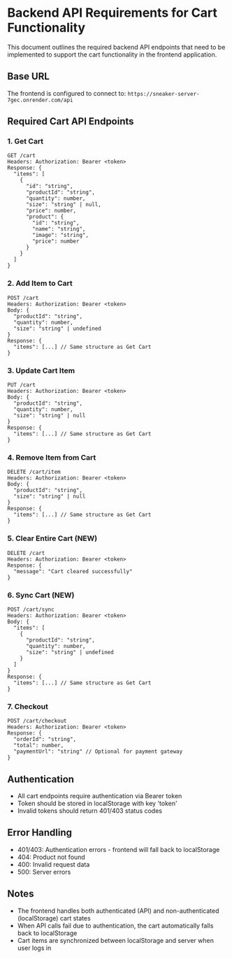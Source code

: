 # Backend API Requirements for Cart Functionality

This document outlines the required backend API endpoints that need to be implemented to support the cart functionality in the frontend application.

## Base URL
The frontend is configured to connect to: `https://sneaker-server-7gec.onrender.com/api`

## Required Cart API Endpoints

### 1. Get Cart
```
GET /cart
Headers: Authorization: Bearer <token>
Response: {
  "items": [
    {
      "id": "string",
      "productId": "string",
      "quantity": number,
      "size": "string" | null,
      "price": number,
      "product": {
        "id": "string",
        "name": "string",
        "image": "string",
        "price": number
      }
    }
  ]
}
```

### 2. Add Item to Cart
```
POST /cart
Headers: Authorization: Bearer <token>
Body: {
  "productId": "string",
  "quantity": number,
  "size": "string" | undefined
}
Response: {
  "items": [...] // Same structure as Get Cart
}
```

### 3. Update Cart Item
```
PUT /cart
Headers: Authorization: Bearer <token>
Body: {
  "productId": "string",
  "quantity": number,
  "size": "string" | null
}
Response: {
  "items": [...] // Same structure as Get Cart
}
```

### 4. Remove Item from Cart
```
DELETE /cart/item
Headers: Authorization: Bearer <token>
Body: {
  "productId": "string",
  "size": "string" | null
}
Response: {
  "items": [...] // Same structure as Get Cart
}
```

### 5. Clear Entire Cart (NEW)
```
DELETE /cart
Headers: Authorization: Bearer <token>
Response: {
  "message": "Cart cleared successfully"
}
```

### 6. Sync Cart (NEW)
```
POST /cart/sync
Headers: Authorization: Bearer <token>
Body: {
  "items": [
    {
      "productId": "string",
      "quantity": number,
      "size": "string" | undefined
    }
  ]
}
Response: {
  "items": [...] // Same structure as Get Cart
}
```

### 7. Checkout
```
POST /cart/checkout
Headers: Authorization: Bearer <token>
Response: {
  "orderId": "string",
  "total": number,
  "paymentUrl": "string" // Optional for payment gateway
}
```

## Authentication
- All cart endpoints require authentication via Bearer token
- Token should be stored in localStorage with key 'token'
- Invalid tokens should return 401/403 status codes

## Error Handling
- 401/403: Authentication errors - frontend will fall back to localStorage
- 404: Product not found
- 400: Invalid request data
- 500: Server errors

## Notes
- The frontend handles both authenticated (API) and non-authenticated (localStorage) cart states
- When API calls fail due to authentication, the cart automatically falls back to localStorage
- Cart items are synchronized between localStorage and server when user logs in